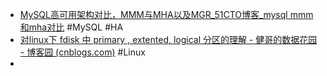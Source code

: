 - [MySQL高可用架构对比，MMM与MHA以及MGR_51CTO博客_mysql mmm和mha对比](https://blog.51cto.com/u_15293910/3027115) #MySQL #HA
- [对linux下 fdisk 中 primary , extented, logical 分区的理解 - 健哥的数据花园 - 博客园 (cnblogs.com)](https://www.cnblogs.com/gaojian/archive/2012/10/19/2730958.html) #Linux
-